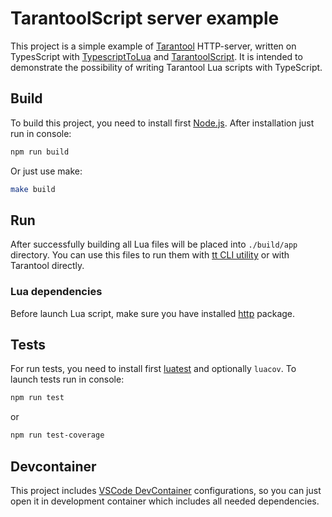 # TarantoolScript server example

This project is a simple example of [Tarantool](https://www.tarantool.io/en/) HTTP-server, written on TypesScript with [TypescriptToLua](https://typescripttolua.github.io/) and [TarantoolScript](https://github.com/vitaliy-art/tarantoolscript). It is intended to demonstrate the possibility of writing Tarantool Lua scripts with TypeScript.

## Build

To build this project, you need to install first [Node.js](https://nodejs.org/). After installation just run in console:

```bash
npm run build
```

Or just use make:

```bash
make build
```

## Run

After successfully building all Lua files will be placed into `./build/app` directory. You can use this files to run them with [tt CLI utility](https://www.tarantool.io/en/doc/latest/reference/tooling/tt_cli/) or with Tarantool directly.

### Lua dependencies

Before launch Lua script, make sure you have installed [http](https://github.com/tarantool/http) package.

## Tests

For run tests, you need to install first [luatest](https://github.com/tarantool/luatest) and optionally `luacov`. To launch tests run in console:

```bash
npm run test
```

or

```bash
npm run test-coverage
```

## Devcontainer

This project includes [VSCode DevContainer](https://code.visualstudio.com/docs/devcontainers/tutorial) configurations, so you can just open it in development container which includes all needed dependencies.
